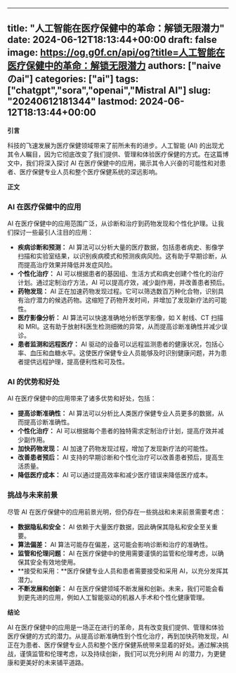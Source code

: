 
---
title: "人工智能在医疗保健中的革命：解锁无限潜力"
date: 2024-06-12T18:13:44+00:00
draft: false
image: https://og.g0f.cn/api/og?title=人工智能在医疗保健中的革命：解锁无限潜力
authors: ["naiveのai"]
categories: ["ai"]
tags: ["chatgpt","sora","openai","Mistral AI"]
slug: "20240612181344"
lastmod: 2024-06-12T18:13:44+00:00
---
**引言**

科技的飞速发展为医疗保健领域带来了前所未有的进步。人工智能 (AI) 的出现尤其令人瞩目，因为它彻底改变了我们提供、管理和体验医疗保健的方式。在这篇博文中，我们将深入探讨 AI 在医疗保健中的应用，揭示其令人兴奋的可能性和对患者、医疗保健专业人员和整个医疗保健系统的深远影响。

**正文**

### AI 在医疗保健中的应用

AI 在医疗保健中的应用范围广泛，从诊断和治疗到药物发现和个性化护理。让我们探讨一些最引人注目的应用：

- **疾病诊断和预测：** AI 算法可以分析大量的医疗数据，包括患者病史、影像学扫描和实验室结果，以识别疾病模式和预测疾病风险。这有助于早期诊断，从而提高治疗效果并降低并发症风险。
- **个性化治疗：** AI 可以根据患者的基因组、生活方式和病史创建个性化的治疗计划。通过定制治疗方法，AI 可以提高疗效，减少副作用，并改善患者预后。
- **药物发现：** AI 正在加速药物发现过程。它可以筛选数百万种化合物，识别具有治疗潜力的候选药物。这缩短了药物开发时间，并增加了发现新疗法的可能性。
- **医疗影像分析：** AI 算法可以快速准确地分析医学影像，如 X 射线、CT 扫描和 MRI。这有助于放射科医生检测细微的异常，从而提高诊断准确性并减少误诊。
- **患者监测和远程医疗：** AI 驱动的设备可以远程监测患者的健康状况，包括心率、血压和血糖水平。这使医疗保健专业人员能够及时识别健康问题，并为患者提供远程护理，提高便利性和可及性。

### AI 的优势和好处

AI 在医疗保健中的应用带来了诸多优势和好处，包括：

- **提高诊断准确性：** AI 算法可以分析比人类医疗保健专业人员更多的数据，从而提高诊断准确性。
- **个性化治疗：** AI 可以根据每个患者的独特需求定制治疗计划，提高疗效并减少副作用。
- **加快药物发现：** AI 加速了药物发现过程，增加了发现新疗法的可能性。
- **改善患者预后：** AI 支持的早期诊断和个性化治疗可以改善患者预后，提高生活质量。
- **降低医疗成本：** AI 可以通过提高效率和减少医疗错误来降低医疗成本。

### 挑战与未来前景

尽管 AI 在医疗保健中的应用前景光明，但仍存在一些挑战和未来前景需要考虑：

- **数据隐私和安全：** AI 依赖于大量医疗数据，因此确保其隐私和安全至关重要。
- **算法偏差：** AI 算法可能存在偏差，这可能会影响诊断和治疗的准确性。
- **监管和伦理问题：** AI 在医疗保健中的使用需要谨慎的监管和伦理考虑，以确保其安全有效地使用。
- **接受和采用：**医疗保健专业人员和患者需要接受和采用 AI，以充分发挥其潜力。
- **不断发展和创新：** AI 在医疗保健领域不断发展和创新。未来，我们可能会看到更先进的应用，例如人工智能驱动的机器人手术和个性化健康管理。

**结论**

AI 在医疗保健中的应用是一场正在进行的革命，具有改变我们提供、管理和体验医疗保健的方式的潜力。从提高诊断准确性到个性化治疗，再到加快药物发现，AI 正在为患者、医疗保健专业人员和整个医疗保健系统带来显着的好处。通过解决挑战，谨慎监管和伦理考虑，以及持续创新，我们可以充分利用 AI 的潜力，为更健康和更美好的未来铺平道路。